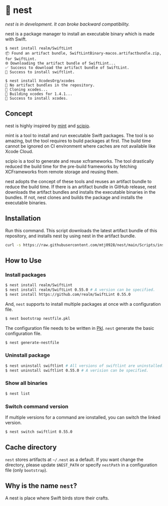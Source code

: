 # 🪺 nest

*nest is in development. It can broke backward compatibility.*

nest is a package manager to install an executable binary which is made with Swift.

```
$ nest install realm/SwiftLint 
📦 Found an artifact bundle, SwiftLintBinary-macos.artifactbundle.zip, for SwiftLint.
🌐 Downloading the artifact bundle of SwiftLint...
✅ Success to download the artifact bundle of SwiftLint.
🪺 Success to install swiftlint.

$ nest install XcodesOrg/xcodes
🪹 No artifact bundles in the repository.
🔄 Cloning xcodes...
🔨 Building xcodes for 1.4.1...
🪺 Success to install xcodes.
```

## Concept
nest is highly inspired by [mint](https://github.com/yonaskolb/Mint) and [scipio](https://github.com/giginet/Scipio).

mint is a tool to install and run executable Swift packages. 
The tool is so amazing, but the tool requires to build packages at first.
The build time cannot be ignored on Cl environment where caches are not available like Xcode Cloud.

scipio is a tool to generate and reuse xcframeworks.
The tool drastically reduced the build time for the pre-build frameworks 
by fetching XCFrameworks from remote storage and reusing them.

nest adopts the concept of these tools and reuses an artifact bundle to reduce the build time.
If there is an artifact bundle in GitHub release, nest downloads the artifact bundles and installs the executable binaries in the bundles.
If not, nest clones and builds the package and installs the executable binaries.

## Installation
Run this command.
This script downloads the latest artifact bundle of this repository, and installs nest by using nest in the artifact bundle.
```sh
curl -s https://raw.githubusercontent.com/mtj0928/nest/main/Scripts/install.sh | bash
```

## How to Use

### Install packages
```sh
$ nest install realm/SwiftLint 
$ nest install realm/SwiftLint 0.55.0 # A version can be specified.
$ nest install https://github.com/realm/SwiftLint 0.55.0
```

And, `nest` supports to install multiple packages at once with a configuration file.
```sh
$ nest bootstrap nestfile.pkl
```

The configuration file needs to be written in [Pkl](https://github.com/apple/pkl).
`nest` generate the basic configuration file.
```sh
$ nest generate-nestfile
```

### Uninstall package
```sh
$ nest uninstall swiftlint # All versions of swiftlint are uninstalled.
$ nest uninstall swiftlint 0.55.0 # A verision can be specified.
```

### Show all binaries
```sh
$ nest list
```

### Switch command version
If multiple versions for a command are ionstalled, you can switch the linked version.
```sh
$ nest switch swiftlint 0.55.0
```

## Cache directory
`nest` stores artifacts at `~/.nest` as a default. 
If you want change the directory,
please update `$NEST_PATH` or specify `nestPath` in a configuration file (only `bootstrap`).

## Why is the name `nest`?
A nest is place where Swift birds store their crafts.
